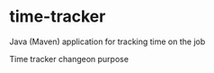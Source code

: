 # time-tracker
Java (Maven) application for tracking time on the job

Time tracker
changeon purpose
